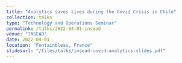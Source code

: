 ```yaml
---
title: "Analytics saves lives during the Covid Crisis in Chile"
collection: talks
type: "Technology and Operations Seminar"
permalink: /talks/2022-04-01-insead
venue: "INSEAD"
date: 2022-04-01
location: "Fontainbleau, France"
slidesurl: "/files/talks/insead-covid-analytics-slides.pdf"
---
```


